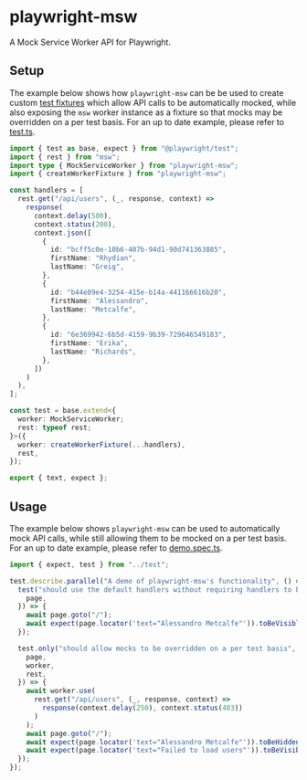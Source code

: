 # playwright-msw

A Mock Service Worker API for Playwright.

## Setup

The example below shows how `playwright-msw` can be be used to create custom [test fixtures](https://playwright.dev/docs/test-fixtures) which allow API calls to be automatically mocked, while also exposing the `msw` worker instance as a fixture so that mocks may be overridden on a per test basis. For an up to date example, please refer to [test.ts](https://github.com/valendres/playwright-msw/blob/main/packages/example/tests/playwright/test.ts).

```typescript
import { test as base, expect } from "@playwright/test";
import { rest } from "msw";
import type { MockServiceWorker } from "playwright-msw";
import { createWorkerFixture } from "playwright-msw";

const handlers = [
  rest.get("/api/users", (_, response, context) =>
    response(
      context.delay(500),
      context.status(200),
      context.json([
        {
          id: "bcff5c0e-10b6-407b-94d1-90d741363885",
          firstName: "Rhydian",
          lastName: "Greig",
        },
        {
          id: "b44e89e4-3254-415e-b14a-441166616b20",
          firstName: "Alessandro",
          lastName: "Metcalfe",
        },
        {
          id: "6e369942-6b5d-4159-9b39-729646549183",
          firstName: "Erika",
          lastName: "Richards",
        },
      ])
    )
  ),
];

const test = base.extend<{
  worker: MockServiceWorker;
  rest: typeof rest;
}>({
  worker: createWorkerFixture(...handlers),
  rest,
});

export { text, expect };
```

## Usage

The example below shows `playwright-msw` can be used to automatically mock API calls, while still allowing them to be mocked on a per test basis. For an up to date example, please refer to [demo.spec.ts](https://github.com/valendres/playwright-msw/blob/main/packages/example/tests/playwright/specs/demo.spec.ts).

```typescript
import { expect, test } from "../test";

test.describe.parallel("A demo of playwright-msw's functionality", () => {
  test("should use the default handlers without requiring handlers to be specified on a per-test basis", async ({
    page,
  }) => {
    await page.goto("/");
    await expect(page.locator('text="Alessandro Metcalfe"')).toBeVisible();
  });

  test.only("should allow mocks to be overridden on a per test basis", async ({
    page,
    worker,
    rest,
  }) => {
    await worker.use(
      rest.get("/api/users", (_, response, context) =>
        response(context.delay(250), context.status(403))
      )
    );
    await page.goto("/");
    await expect(page.locator('text="Alessandro Metcalfe"')).toBeHidden();
    await expect(page.locator('text="Failed to load users"')).toBeVisible();
  });
});
```
